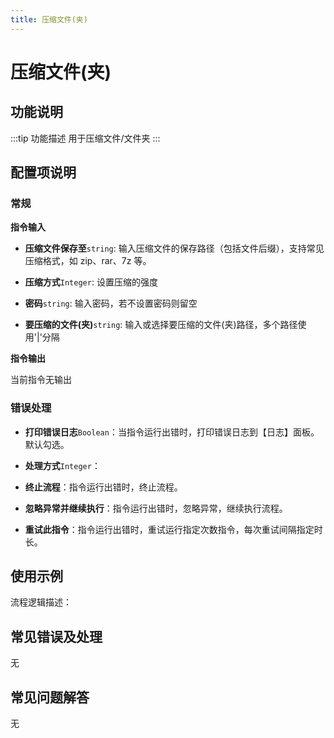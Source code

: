 ```yaml
---
title: 压缩文件(夹)
---
```


# 压缩文件(夹)

## 功能说明

:::tip 功能描述
用于压缩文件/文件夹
:::

## 配置项说明

### 常规

**指令输入**

- **压缩文件保存至**`string`: 输入压缩文件的保存路径（包括文件后缀），支持常见压缩格式，如 zip、rar、7z 等。

- **压缩方式**`Integer`: 设置压缩的强度

- **密码**`string`: 输入密码，若不设置密码则留空

- **要压缩的文件(夹)**`string`: 输入或选择要压缩的文件(夹)路径，多个路径使用'|'分隔


**指令输出**

当前指令无输出

### 错误处理

- **打印错误日志**`Boolean`：当指令运行出错时，打印错误日志到【日志】面板。默认勾选。

- **处理方式**`Integer`：

 - **终止流程**：指令运行出错时，终止流程。

 - **忽略异常并继续执行**：指令运行出错时，忽略异常，继续执行流程。

 - **重试此指令**：指令运行出错时，重试运行指定次数指令，每次重试间隔指定时长。

## 使用示例

流程逻辑描述：

## 常见错误及处理

无

## 常见问题解答

无

